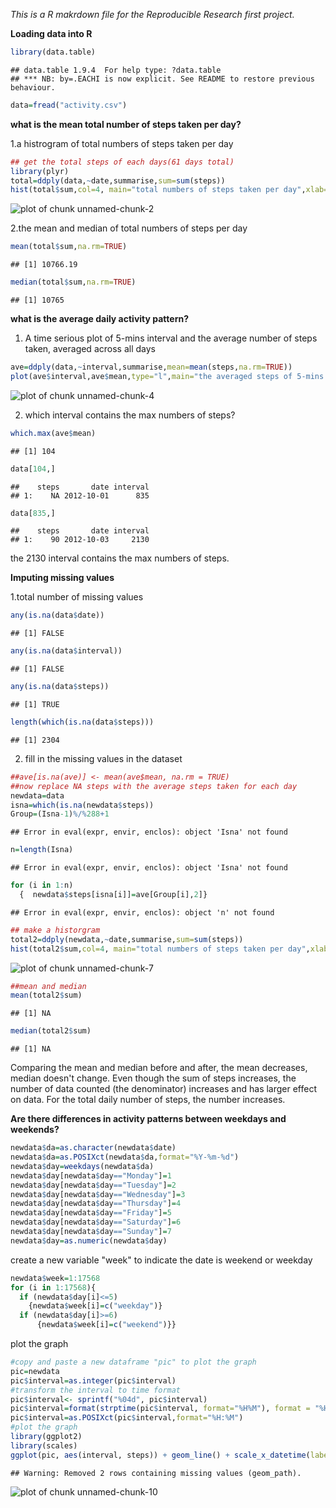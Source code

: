 _This is a R makrdown file for the Reproducible Research first project._


**Loading data into R**

```r
library(data.table)
```

```
## data.table 1.9.4  For help type: ?data.table
## *** NB: by=.EACHI is now explicit. See README to restore previous behaviour.
```

```r
data=fread("activity.csv")
```

**what is the mean total number of steps taken per day?**

1.a histrogram of total numbers of steps taken per day


```r
## get the total steps of each days(61 days total)
library(plyr)
total=ddply(data,~date,summarise,sum=sum(steps))
hist(total$sum,col=4, main="total numbers of steps taken per day",xlab="total steps per day")
```

![plot of chunk unnamed-chunk-2](figure/unnamed-chunk-2-1.png) 

2.the mean and median of total numbers of steps per day


```r
mean(total$sum,na.rm=TRUE)
```

```
## [1] 10766.19
```

```r
median(total$sum,na.rm=TRUE)
```

```
## [1] 10765
```


**what is the average daily activity pattern?**

1. A time serious plot of 5-mins interval and the average number of steps taken, averaged across all days

```r
ave=ddply(data,~interval,summarise,mean=mean(steps,na.rm=TRUE))
plot(ave$interval,ave$mean,type="l",main="the averaged steps of 5-mins interval",xlab="interval",ylab="averaged steps")
```

![plot of chunk unnamed-chunk-4](figure/unnamed-chunk-4-1.png) 

2. which interval contains the max numbers of steps?

```r
which.max(ave$mean)
```

```
## [1] 104
```

```r
data[104,]
```

```
##    steps       date interval
## 1:    NA 2012-10-01      835
```

```r
data[835,]
```

```
##    steps       date interval
## 1:    90 2012-10-03     2130
```
the 2130 interval contains the max numbers of steps.

**Imputing missing values**

1.total number of missing values


```r
any(is.na(data$date))
```

```
## [1] FALSE
```

```r
any(is.na(data$interval))
```

```
## [1] FALSE
```

```r
any(is.na(data$steps))
```

```
## [1] TRUE
```

```r
length(which(is.na(data$steps)))
```

```
## [1] 2304
```

2. fill in the missing values in the dataset

```r
##ave[is.na(ave)] <- mean(ave$mean, na.rm = TRUE)
##now replace NA steps with the average steps taken for each day
newdata=data
isna=which(is.na(newdata$steps))
Group=(Isna-1)%/%288+1
```

```
## Error in eval(expr, envir, enclos): object 'Isna' not found
```

```r
n=length(Isna)
```

```
## Error in eval(expr, envir, enclos): object 'Isna' not found
```

```r
for (i in 1:n)
  {  newdata$steps[isna[i]]=ave[Group[i],2]}
```

```
## Error in eval(expr, envir, enclos): object 'n' not found
```

```r
## make a historgram
total2=ddply(newdata,~date,summarise,sum=sum(steps))
hist(total2$sum,col=4, main="total numbers of steps taken per day",xlab="total steps per day")
```

![plot of chunk unnamed-chunk-7](figure/unnamed-chunk-7-1.png) 

```r
##mean and median
mean(total2$sum)
```

```
## [1] NA
```

```r
median(total2$sum)
```

```
## [1] NA
```

Comparing the mean and median before and after, the mean decreases, median doesn't change. Even though the sum of steps increases, the number of data counted (the denominator) increases and has larger effect on data. For the total daily number of steps, the number increases.

**Are there differences in activity patterns between weekdays and weekends?**

```r
newdata$da=as.character(newdata$date)
newdata$da=as.POSIXct(newdata$da,format="%Y-%m-%d")
newdata$day=weekdays(newdata$da)
newdata$day[newdata$day=="Monday"]=1
newdata$day[newdata$day=="Tuesday"]=2
newdata$day[newdata$day=="Wednesday"]=3
newdata$day[newdata$day=="Thursday"]=4
newdata$day[newdata$day=="Friday"]=5
newdata$day[newdata$day=="Saturday"]=6
newdata$day[newdata$day=="Sunday"]=7
newdata$day=as.numeric(newdata$day)
```

create a new variable "week" to indicate the date is weekend or weekday

```r
newdata$week=1:17568
for (i in 1:17568){
  if (newdata$day[i]<=5)
    {newdata$week[i]=c("weekday")}
  if (newdata$day[i]>=6)
      {newdata$week[i]=c("weekend")}}
```

plot the graph

```r
#copy and paste a new dataframe "pic" to plot the graph
pic=newdata
pic$interval=as.integer(pic$interval)
#transform the interval to time format 
pic$interval<- sprintf("%04d", pic$interval)
pic$interval=format(strptime(pic$interval, format="%H%M"), format = "%H:%M")
pic$interval=as.POSIXct(pic$interval,format="%H:%M")
#plot the graph
library(ggplot2)
library(scales)
ggplot(pic, aes(interval, steps)) + geom_line() + scale_x_datetime(labels = date_format("%H:%M")) + xlab("interval") + ylab("steps") +facet_grid(week~.)
```

```
## Warning: Removed 2 rows containing missing values (geom_path).
```

![plot of chunk unnamed-chunk-10](figure/unnamed-chunk-10-1.png) 

